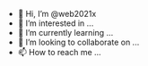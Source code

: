 - 👋 Hi, I’m @web2021x
- 👀 I’m interested in ...
- 🌱 I’m currently learning ...
- 💞️ I’m looking to collaborate on ...
- 📫 How to reach me ...

<!---
web2021x/web2021x is a ✨ special ✨ repository because its `README.md` (this file) appears on your GitHub profile.
You can click the Preview link to take a look at your changes.
--->
